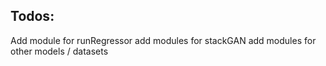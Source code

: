 Todos:
------
Add module for runRegressor
add modules for stackGAN
add modules for other models / datasets
